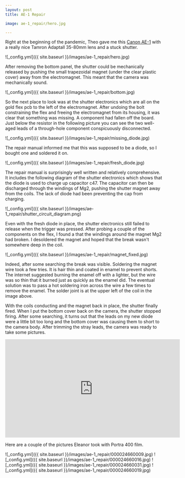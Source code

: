 ```yaml
---
layout: post
title: AE-1 Repair

image: ae-1_repair/hero.jpg

---
```


Right at the beginning of the pandemic, Theo gave me this [Canon AE-1](https://en.wikipedia.org/wiki/Canon_AE-1) with a really nice Tamron Adaptall 35-80mm lens and a stuck shutter.

![_config.yml]({{ site.baseurl }}/images/ae-1_repair/hero.jpg)

After removing the bottom panel, the shutter could be mechanically released by pushing the small trapezoidal magnet (under the clear plastic cover) away from the electromagnet. This meant that the camera was mechanically sound.

![_config.yml]({{ site.baseurl }}/images/ae-1_repair/bottom.jpg)

So the next place to look was at the shutter electronics which are all on the gold flex pcb to the left of the electromagnet. After undoing the bolt constraining the flex and freeing the electromagnet from its housing, it was clear that something was missing. A component had fallen off the board. Just below the resistor in the following picture you can see the two well-aged leads of a through-hole component conspicuously disconnected.

![_config.yml]({{ site.baseurl }}/images/ae-1_repair/missing_diode.jpg)

The repair manual informed me that this was supposed to be a diode, so I bought one and soldered it on.

![_config.yml]({{ site.baseurl }}/images/ae-1_repair/fresh_diode.jpg)

The repair manual is surprisingly well written and relatively comprehensive. It includes the following diagram of the shutter electronics which shows that the diode is used to charge up capacitor c47. The capacitor can then be discharged through the windings of Mg2, pushing the shutter magnet away from the coils. The lack of diode had been preventing the cap from charging.

![_config.yml]({{ site.baseurl }}/images/ae-1_repair/shutter_circuit_diagram.png)

Even with the fresh diode in place, the shutter electronics still failed to release when the trigger was pressed. After probing a couple of the components on the flex, I found a that the windings around the magnet Mg2 had broken. I desoldered the magnet and hoped that the break wasn't somewhere deep in the coil.

![_config.yml]({{ site.baseurl }}/images/ae-1_repair/magnet_fixed.jpg)

Indeed, after some searching the break was visible. Soldering the magnet wire took a few tries. It is hair thin and coated in enamel to prevent shorts. The internet suggested burning the enamel off with a lighter, but the wire was so thin that it burned just as quickly as the enamel did. The eventual solution was to pass a hot soldering iron across the wire a few times to remove the enamel. The solder joint is at the upper left of the coil in the image above.

With the coils conducting and the magnet back in place, the shutter finally fired. When I put the bottom cover back on the camera, the shutter stopped firing. After some searching, it turns out that the leads on my new diode were a little bit too long and the bottom cover was causing them to short to the camera body. After trimming the stray leads, the camera was ready to take some pictures.

<iframe width="560" height="315" src="https://www.youtube-nocookie.com/embed/dDPwm8bHLXM" title="YouTube video player" frameborder="0" allow="accelerometer; autoplay; clipboard-write; encrypted-media; gyroscope; picture-in-picture" allowfullscreen></iframe>

Here are a couple of the pictures Eleanor took with Portra 400 film.

![_config.yml]({{ site.baseurl }}/images/ae-1_repair/000024660009.jpg)
![_config.yml]({{ site.baseurl }}/images/ae-1_repair/000024660016.jpg)
![_config.yml]({{ site.baseurl }}/images/ae-1_repair/000024660031.jpg)
![_config.yml]({{ site.baseurl }}/images/ae-1_repair/000024660019.jpg)
